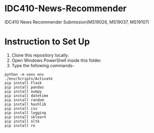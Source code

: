 # IDC410-News-Recommender
IDC410 News Recommender Submission(MS19026, MS19037, MS19107)

# Instruction to Set Up
1. Clone this repository locally.
2. Open Windows PowerShell inside this folder.
3. Type the following commands-
```
python -m venv env
./env/Scripts/Activate
pip install Flask
pip install pandas
pip install numpy
pip install datetime
pip install random
pip install hashlib
pip install csv
pip install logging
pip install sklearn
pip install nltk
pip install re
```
